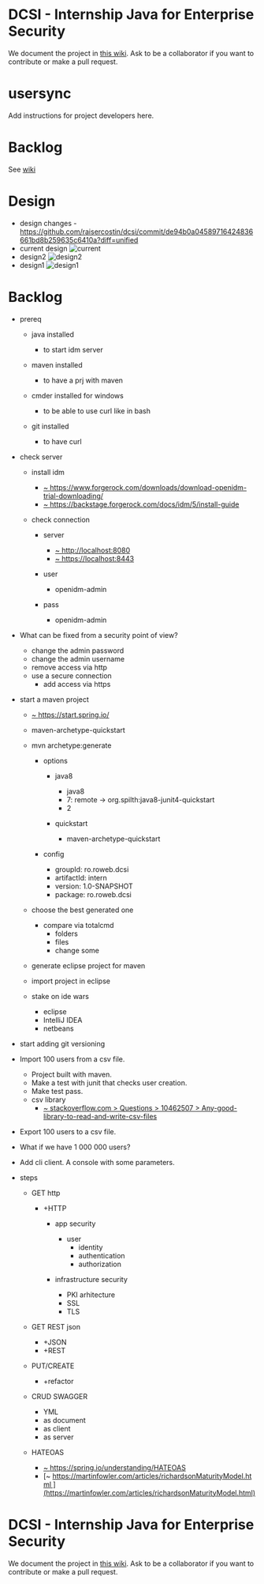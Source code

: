 # DCSI - Internship Java for Enterprise Security

We document the project in [this wiki](https://github.com/raisercostin/dcsi/wiki).
Ask to be a collaborator if you want to contribute or make a pull request.

#  usersync
Add instructions for project developers here.

# Backlog 
See [wiki](https://github.com/raisercostin/dcsi/wiki/UserSync-App-Backlog)



# Design
- design changes - https://github.com/raisercostin/dcsi/commit/de94b0a04589716424836661bd8b259635c6410a?diff=unified
- current design
  ![current](https://github.com/raisercostin/dcsi/blob/user/costin/all.png)
- design2
  ![design2](https://github.com/raisercostin/dcsi/raw/de94b0a04589716424836661bd8b259635c6410a/all.png)
- design1
  ![design1](https://github.com/raisercostin/dcsi/raw/22c2be6f032539e29764df3c6ca945048a613af8/all.png)

# Backlog

- prereq 
    - java installed 
        - to start idm server 

    - maven installed 
        - to have a prj with maven 

    - cmder installed for windows 
        - to be able to use curl like in bash 

    - git installed 
        - to have curl 

- check server 
    - install idm 
        - [~ https://www.forgerock.com/downloads/download-openidm-trial-downloading/ ](https://www.forgerock.com/downloads/download-openidm-trial-downloading/)
        - [~ https://backstage.forgerock.com/docs/idm/5/install-guide ](https://backstage.forgerock.com/docs/idm/5/install-guide)

    - check connection 
        - server 
            - [~ http://localhost:8080 ](http://localhost:8080/)
            - [~ https://localhost:8443 ](https://localhost:8443/)

        - user 
            - openidm-admin 

        - pass 
            - openidm-admin 

- What can be fixed from a security point of view? 
    - change the admin password 
    - change the admin username 
    - remove access via http 
    - use a secure connection 
        - add access via https 

- start a maven project 
    - [~ https://start.spring.io/ ](https://start.spring.io/)
    - maven-archetype-quickstart 
    - mvn archetype:generate 
        - options 
            - java8 
                - java8 
                - 7: remote -&gt; org.spilth:java8-junit4-quickstart 
                - 2 

            - quickstart 
                - maven-archetype-quickstart 

        - config 
            - groupId: ro.roweb.dcsi 
            - artifactId: intern 
            - version: 1.0-SNAPSHOT 
            - package: ro.roweb.dcsi 

    - choose the best generated one 
        - compare via totalcmd 
            - folders 
            - files 
            - change some 

    - generate eclipse project for maven 
    - import project in eclipse 
    - stake on ide wars 
        - eclipse 
        - IntelliJ IDEA 
        - netbeans 

- start adding git versioning 
- Import 100 users from a csv file. 
    - Project built with maven. 
    - Make a test with junit that checks user creation. 
    - Make test pass. 
    - csv library 
        - [~ stackoverflow.com &gt; Questions &gt; 10462507 &gt; Any-good-library-to-read-and-write-csv-files ](http://stackoverflow.com/questions/10462507/any-good-library-to-read-and-write-csv-files)

- Export 100 users to a csv file. 
- What if we have 1 000 000 users? 
- Add cli client. A console with some parameters. 
- steps 
    - GET http 
        - +HTTP 
            - app security 
                - user 
                    - identity 
                    - authentication 
                    - authorization 

            - infrastructure security 
                - PKI arhitecture 
                - SSL 
                - TLS 

    - GET REST json 
        - +JSON 
        - +REST 

    - PUT/CREATE 
        - +refactor 

    - CRUD SWAGGER 
        - YML 
        - as document 
        - as client 
        - as server 

    - HATEOAS 
        - [~ https://spring.io/understanding/HATEOAS ](https://spring.io/understanding/HATEOAS)
        - [~ https://martinfowler.com/articles/richardsonMaturityModel.html ](https://martinfowler.com/articles/richardsonMaturityModel.html)
        
        
# DCSI - Internship Java for Enterprise Security

We document the project in [this wiki](https://github.com/raisercostin/dcsi/wiki).
Ask to be a collaborator if you want to contribute or make a pull request.

